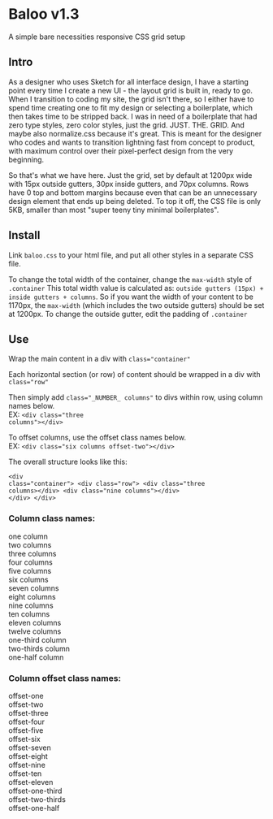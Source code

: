 # Baloo v1.3
A simple bare necessities responsive CSS grid setup

## Intro
As a designer who uses Sketch for all interface design, I have a starting point every time I create a new UI - the layout grid is built in, ready to go. When I transition to coding my site, the grid isn't there, so I either have to spend time creating one to fit my design or selecting a boilerplate, which then takes time to be stripped back. I was in need of a boilerplate that had zero type styles, zero color styles, just the grid. JUST. THE. GRID. And maybe also normalize.css because it's great. This is meant for the designer who codes and wants to transition lightning fast from concept to product, with maximum control over their pixel-perfect design from the very beginning.

So that's what we have here. Just the grid, set by default at 1200px wide with 15px outside gutters, 30px inside gutters, and 70px columns. Rows have 0 top and bottom margins because even that can be an unnecessary design element that ends up being deleted. To top it off, the CSS file is only 5KB, smaller than most "super teeny tiny minimal boilerplates".

## Install
Link `baloo.css` to your html file, and put all other styles in a separate CSS file.

To change the total width of the container, change the `max-width` style of `.container`
This total width value is calculated as: `outside gutters (15px) + inside gutters + columns`. So if you want the width of your content to be 1170px, the `max-width` (which includes the two outside gutters) should be set at 1200px. To change the outside gutter, edit the padding of `.container`

## Use
Wrap the main content in a div with `class="container"`

Each horizontal section (or row) of content should be wrapped in a div with `class="row"`

Then simply add `class="_NUMBER_ columns"` to divs within row, using column names below.<br> 
EX: <code>&lt;div class="three columns"&gt;&lt;/div&gt;</code>

To offset columns, use the offset class names below. <br>
EX: <code>&lt;div class="six columns offset-two"&gt;&lt;/div&gt;</code>

The overall structure looks like this:
<code><pre>&lt;div class="container"&gt;
  &lt;div class="row"&gt;
    &lt;div class="three columns&gt;&lt;/div&gt;
    &lt;div class="nine columns"&gt;&lt;/div&gt;
  &lt;/div&gt;
&lt;/div&gt;</pre></code>

### Column class names:
one column<br>
two columns<br>
three columns<br>
four columns<br>
five columns<br>
six columns<br>
seven columns<br>
eight columns<br>
nine columns<br>
ten columns<br>
eleven columns<br>
twelve columns<br>
one-third column<br>
two-thirds column<br>
one-half column

### Column offset class names:
offset-one<br>
offset-two<br>
offset-three<br>
offset-four<br>
offset-five<br>
offset-six<br>
offset-seven<br>
offset-eight<br>
offset-nine<br>
offset-ten<br>
offset-eleven<br>
offset-one-third<br>
offset-two-thirds<br>
offset-one-half
